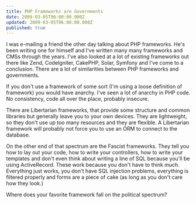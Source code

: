 ```yaml
---
title: PHP Frameworks are Governments
date: 2009-03-05T06:00:00.000Z
updated: 2009-03-05T06:00:00.000Z
published: true
---
```


I was e-mailing a friend the other day talking about PHP frameworks. He's been writing one for himself and I've written many many frameworks and CMSs through the years. I've also looked at a lot of existing frameworks out there like Zend, CodeIgniter, CakePHP, Solar, Symfony and I've come to a conclusion. There are a lot of similarities between PHP frameworks and governments.

If you don't use a framework of some sort (I'm using a loose definition of framework) you would have anarchy. I've seen a lot of anarchy in PHP code. No consistency, code all over the place, probably insecure.

There are Libertarian frameworks, that provide some structure and common libraries but generally leave you to your own devices. They are lightweight, so they don't use up too many resources and they are flexible. A Libertarian framework will probably not force you to use an ORM to connect to the database.

On the other end of that spectrum are the Fascist frameworks. They tell you how to lay out your code, how to write your controllers, how to write your templates and don't even think about writing a line of SQL because you'll be using ActiveRecord. These work because you don't have to think much. Everything just works, you don't have SQL injection problems, everything is filtered properly and forms are a piece of cake (as long as you don't care how they look.)

Where does your favorite framework fall on the political spectrum?

